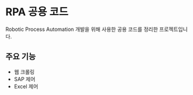 # RPA 공용 코드
Robotic Process Automation 개발을 위해 사용한 공용 코드를 정리한 프로젝트입니다.
## 주요 기능
- 웹 크롤링
- SAP 제어
- Excel 제어
